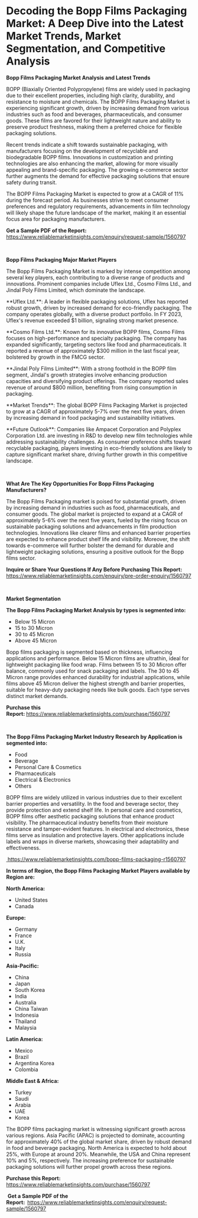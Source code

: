 <p><h1>Decoding the Bopp Films Packaging Market: A Deep Dive into the Latest Market Trends, Market Segmentation, and Competitive Analysis</h1></p><p><strong>Bopp Films Packaging Market Analysis and Latest Trends</strong></p>
<p><p>BOPP (Biaxially Oriented Polypropylene) films are widely used in packaging due to their excellent properties, including high clarity, durability, and resistance to moisture and chemicals. The BOPP Films Packaging Market is experiencing significant growth, driven by increasing demand from various industries such as food and beverages, pharmaceuticals, and consumer goods. These films are favored for their lightweight nature and ability to preserve product freshness, making them a preferred choice for flexible packaging solutions.</p><p>Recent trends indicate a shift towards sustainable packaging, with manufacturers focusing on the development of recyclable and biodegradable BOPP films. Innovations in customization and printing technologies are also enhancing the market, allowing for more visually appealing and brand-specific packaging. The growing e-commerce sector further augments the demand for effective packaging solutions that ensure safety during transit.</p><p>The BOPP Films Packaging Market is expected to grow at a CAGR of 11% during the forecast period. As businesses strive to meet consumer preferences and regulatory requirements, advancements in film technology will likely shape the future landscape of the market, making it an essential focus area for packaging manufacturers.</p></p>
<p><strong>Get a Sample PDF of the Report:&nbsp;</strong> <a href="https://www.reliablemarketinsights.com/enquiry/request-sample/1560797?utm_campaign=2624&utm_medium=2&utm_source=Github&utm_content=ia&utm_term=19042025&utm_id=bopp-films-packaging">https://www.reliablemarketinsights.com/enquiry/request-sample/1560797</a></p>
<p>&nbsp;</p>
<p><strong>Bopp Films Packaging Major Market Players</strong></p>
<p><p>The Bopp Films Packaging Market is marked by intense competition among several key players, each contributing to a diverse range of products and innovations. Prominent companies include Uflex Ltd., Cosmo Films Ltd., and Jindal Poly Films Limited, which dominate the landscape.</p><p>**Uflex Ltd.**: A leader in flexible packaging solutions, Uflex has reported robust growth, driven by increased demand for eco-friendly packaging. The company operates globally, with a diverse product portfolio. In FY 2023, Uflex's revenue exceeded $1 billion, signaling strong market presence.</p><p>**Cosmo Films Ltd.**: Known for its innovative BOPP films, Cosmo Films focuses on high-performance and specialty packaging. The company has expanded significantly, targeting sectors like food and pharmaceuticals. It reported a revenue of approximately $300 million in the last fiscal year, bolstered by growth in the FMCG sector.</p><p>**Jindal Poly Films Limited**: With a strong foothold in the BOPP film segment, Jindal's growth strategies involve enhancing production capacities and diversifying product offerings. The company reported sales revenue of around $800 million, benefiting from rising consumption in packaging.</p><p>**Market Trends**: The global BOPP Films Packaging Market is projected to grow at a CAGR of approximately 5-7% over the next five years, driven by increasing demand in food packaging and sustainability initiatives.</p><p>**Future Outlook**: Companies like Ampacet Corporation and Polyplex Corporation Ltd. are investing in R&D to develop new film technologies while addressing sustainability challenges. As consumer preference shifts toward recyclable packaging, players investing in eco-friendly solutions are likely to capture significant market share, driving further growth in this competitive landscape.</p></p>
<p>&nbsp;</p>
<p><strong>What Are The Key Opportunities For Bopp Films Packaging Manufacturers?</strong></p>
<p><p>The Bopp Films Packaging market is poised for substantial growth, driven by increasing demand in industries such as food, pharmaceuticals, and consumer goods. The global market is projected to expand at a CAGR of approximately 5-6% over the next five years, fueled by the rising focus on sustainable packaging solutions and advancements in film production technologies. Innovations like clearer films and enhanced barrier properties are expected to enhance product shelf life and visibility. Moreover, the shift towards e-commerce will further bolster the demand for durable and lightweight packaging solutions, ensuring a positive outlook for the Bopp films sector.</p></p>
<p><strong>Inquire or Share Your Questions If Any Before Purchasing This Report:</strong> <a href="https://www.reliablemarketinsights.com/enquiry/pre-order-enquiry/1560797?utm_campaign=2624&utm_medium=2&utm_source=Github&utm_content=ia&utm_term=19042025&utm_id=bopp-films-packaging">https://www.reliablemarketinsights.com/enquiry/pre-order-enquiry/1560797</a></p>
<p>&nbsp;</p>
<p><strong>Market Segmentation</strong></p>
<p><strong>The Bopp Films Packaging Market Analysis by types is segmented into:</strong></p>
<p><ul><li>Below 15 Micron</li><li>15 to 30 Micron</li><li>30 to 45 Micron</li><li>Above 45 Micron</li></ul></p>
<p><p>Bopp films packaging is segmented based on thickness, influencing applications and performance. Below 15 Micron films are ultrathin, ideal for lightweight packaging like food wrap. Films between 15 to 30 Micron offer balance, commonly used for snack packaging and labels. The 30 to 45 Micron range provides enhanced durability for industrial applications, while films above 45 Micron deliver the highest strength and barrier properties, suitable for heavy-duty packaging needs like bulk goods. Each type serves distinct market demands.</p></p>
<p><strong>Purchase this Report:&nbsp;</strong><a href="https://www.reliablemarketinsights.com/purchase/1560797?utm_campaign=2624&utm_medium=2&utm_source=Github&utm_content=ia&utm_term=19042025&utm_id=bopp-films-packaging">https://www.reliablemarketinsights.com/purchase/1560797</a></p>
<p>&nbsp;</p>
<p><strong>The Bopp Films Packaging Market Industry Research by Application is segmented into:</strong></p>
<p><ul><li>Food</li><li>Beverage</li><li>Personal Care & Cosmetics</li><li>Pharmaceuticals</li><li>Electrical & Electronics</li><li>Others</li></ul></p>
<p><p>BOPP films are widely utilized in various industries due to their excellent barrier properties and versatility. In the food and beverage sector, they provide protection and extend shelf life. In personal care and cosmetics, BOPP films offer aesthetic packaging solutions that enhance product visibility. The pharmaceutical industry benefits from their moisture resistance and tamper-evident features. In electrical and electronics, these films serve as insulation and protective layers. Other applications include labels and wraps in diverse markets, showcasing their adaptability and effectiveness.</p></p>
<p><a href="https://www.reliablemarketinsights.com/bopp-films-packaging-r1560797?utm_campaign=2624&utm_medium=2&utm_source=Github&utm_content=ia&utm_term=19042025&utm_id=bopp-films-packaging">&nbsp;https://www.reliablemarketinsights.com/bopp-films-packaging-r1560797</a></p>
<p><strong>In terms of Region, the Bopp Films Packaging Market Players available by Region are:</strong></p>
<p>
    <p> <strong> North America: </strong>
        <ul>
            <li>United States</li>
            <li>Canada</li>
        </ul>
        </p> 
    <p> <strong> Europe: </strong>
        <ul>
            <li>Germany</li>
            <li>France</li>
            <li>U.K.</li>
            <li>Italy</li>
            <li>Russia</li>
        </ul>
        </p> 
    <p> <strong> Asia-Pacific: </strong>
        <ul>
            <li>China</li>
            <li>Japan</li>
            <li>South Korea</li>
            <li>India</li>
            <li>Australia</li>
            <li>China Taiwan</li>
            <li>Indonesia</li>
            <li>Thailand</li>
            <li>Malaysia</li>
        </ul>
        </p> 
    <p> <strong> Latin America: </strong>
        <ul>
            <li>Mexico</li>
            <li>Brazil</li>
            <li>Argentina Korea</li>
            <li>Colombia</li>
        </ul>
        </p> 
    <p> <strong> Middle East & Africa: </strong>
        <ul>
            <li>Turkey</li>
            <li>Saudi</li>
            <li>Arabia</li>
            <li>UAE</li>
            <li>Korea</li>
        </ul>
    </p>
    </p>
<p><p>The BOPP films packaging market is witnessing significant growth across various regions. Asia Pacific (APAC) is projected to dominate, accounting for approximately 40% of the global market share, driven by robust demand in food and beverage packaging. North America is expected to hold about 25%, with Europe at around 20%. Meanwhile, the USA and China represent 10% and 5%, respectively. The increasing preference for sustainable packaging solutions will further propel growth across these regions.</p></p>
<p><strong>Purchase this Report: </strong><a href="https://www.reliablemarketinsights.com/purchase/1560797?utm_campaign=2624&utm_medium=2&utm_source=Github&utm_content=ia&utm_term=19042025&utm_id=bopp-films-packaging">https://www.reliablemarketinsights.com/purchase/1560797</a></p>
<p>&nbsp;<strong>Get a Sample PDF of the Report:&nbsp;&nbsp;</strong><a href="https://www.reliablemarketinsights.com/enquiry/request-sample/1560797?utm_campaign=2624&utm_medium=2&utm_source=Github&utm_content=ia&utm_term=19042025&utm_id=bopp-films-packaging">https://www.reliablemarketinsights.com/enquiry/request-sample/1560797</a></p>
<p><strong></strong></p>
<p><p></p><p></p><p></p></p>